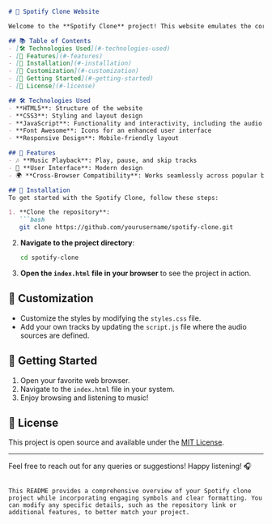 ```markdown
# 🎵 Spotify Clone Website

Welcome to the **Spotify Clone** project! This website emulates the core functionalities of the popular music streaming service, Spotify. Built with **HTML**, **CSS**, and **JavaScript**, this project allows you to play your favorite tracks seamlessly using the Audio API.

## 📚 Table of Contents
- [🛠 Technologies Used](#-technologies-used)
- [🌟 Features](#-features)
- [🔧 Installation](#-installation)
- [🎨 Customization](#-customization)
- [🚀 Getting Started](#-getting-started)
- [💬 License](#-license)

## 🛠 Technologies Used
- **HTML5**: Structure of the website
- **CSS3**: Styling and layout design
- **JavaScript**: Functionality and interactivity, including the audio element
- **Font Awesome**: Icons for an enhanced user interface
- **Responsive Design**: Mobile-friendly layout

## 🌟 Features
- 🎶 **Music Playback**: Play, pause, and skip tracks
- 🎨 **User Interface**: Modern design
- 🌍 **Cross-Browser Compatibility**: Works seamlessly across popular browsers

## 🔧 Installation
To get started with the Spotify Clone, follow these steps:

1. **Clone the repository**:
   ```bash
   git clone https://github.com/yourusername/spotify-clone.git
   ```
2. **Navigate to the project directory**:
   ```bash
   cd spotify-clone
   ```
3. **Open the `index.html` file in your browser** to see the project in action.

## 🎨 Customization
- Customize the styles by modifying the `styles.css` file.
- Add your own tracks by updating the `script.js` file where the audio sources are defined.

## 🚀 Getting Started
1. Open your favorite web browser.
2. Navigate to the `index.html` file in your system.
3. Enjoy browsing and listening to music!

## 💬 License
This project is open source and available under the [MIT License](LICENSE).

---

Feel free to reach out for any queries or suggestions! Happy listening! 🎧
```

This README provides a comprehensive overview of your Spotify clone project while incorporating engaging symbols and clear formatting. You can modify any specific details, such as the repository link or additional features, to better match your project.
